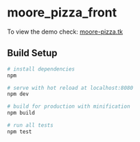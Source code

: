 # moore_pizza_front
To view the demo check: [moore-pizza.tk](moore-pizza.tk)

## Build Setup

``` bash
# install dependencies
npm

# serve with hot reload at localhost:8080
npm dev

# build for production with minification
npm build

# run all tests
npm test
```
